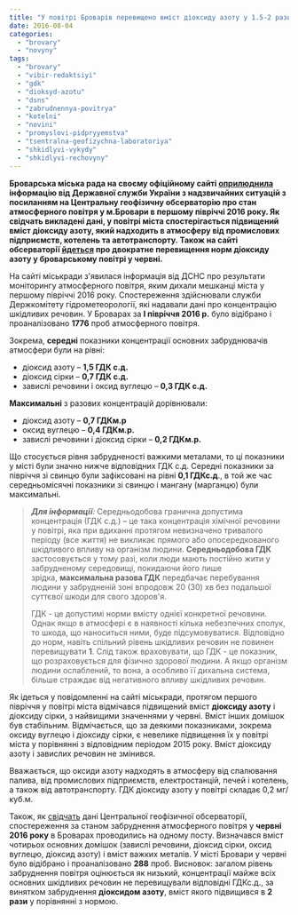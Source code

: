 ```yaml
---
title: "У повітрі Броварів перевищено вміст діоксиду азоту у 1.5-2 рази"
date: 2016-08-04
categories: 
  - "brovary"
  - "novyny"
tags: 
  - "brovary"
  - "vibir-redaktsiyi"
  - "gdk"
  - "dioksyd-azotu"
  - "dsns"
  - "zabrudnennya-povitrya"
  - "kotelni"
  - "novini"
  - "promyslovi-pidpryyemstva"
  - "tsentralna-geofizychna-laboratoriya"
  - "shkidlyvi-vykydy"
  - "shkidlyvi-rechovyny"
---
```


**Броварська міська рада на своєму офіційному сайті [оприлюднила](http://brovary-rada.gov.ua/news/14220.html) інформацію від Державної служби України з надзвичайних ситуацій з посиланням на Центральну геофізичну обсерваторію про стан атмосферного повітря у м.Бровари в першому півріччі 2016 року. Як свідчать викладені дані, у повітрі міста спостерігається підвищений вміст діоксиду азоту, який надходить в атмосферу від промислових підприємств, котелень та автотранспорту. Також на сайті обсерваторії [йдеться](http://www.cgo.kiev.ua/index.php?fn=k_zabrud&f=kyiv&p=1) про двократне перевищення норм діоксиду азоту у броварському повітрі у червні.**

На сайті міськради з'явилася інформація від ДСНС про результати моніторингу атмосферного повітря, яким дихали мешканці міста у першому півріччі 2016 року. Спостереження здійснювали служби Держкомітету гідрометеорології, які надавали дані про концентрацію шкідливих речовин. У Броварах за **І півріччя 2016 р.** було відібрано і проаналізовано **1776** проб атмосферного повітря.

Зокрема, **середні** показники концентрації основних забруднювачів атмосфери були на рівні:

- діоксид азоту – **1,5 ГДК с.д.**
- діоксид сірки – **0,7 ГДК с.д.**
- завислі речовини і оксид вуглецю – **0,3 ГДК с.д.**

**Максимальні** з pазових концентpацій доpівнювали:

- діоксид азоту – **0,7 ГДКм.р**
- оксид вуглецю – **0,4 ГДКм.р.**
- завислі речовини і діоксид сіpки – **0,2 ГДКм.р.**

Що стосується рівня забрудненості важкими металами, то ці показники у місті були значно нижче відповідних ГДК с.д. Середні показники за півріччя зі свинцю були зафіксовані на рівні **0,1 ГДКс.д**., в той же час середньомісячні показники зі свинцю і мангану (марганцю) були максимальні.

> _**Для інформації**:_ Середньодобова гранична допустима концентрація (ГДК с.д.) – це така концентрація хімічної речовини у повітрі, яка при вдиханні протягом невизначено тривалого періоду (все життя) не викликає прямого або опосередкованого шкідливого впливу на організм людини. **Середньодобова ГДК** застосовується у тому разі, коли люди мають постійно жити у забрудненому середовищі, покидаючи його лише зрідка, **максимальна разова ГДК** передбачає перебування людини у забрудненій зоні впродовж 20 (30) хв без подальшої суттєвої шкоди для свого здоров'я.
> 
> ГДК - це допустимі норми вмісту однієї конкретної речовини.  Однак якщо в атмосфері є в наявності кілька небезпечних сполук, то шкода, що наноситься ними, буде підсумовуватися. Відповідно до норм, навіть спільний рівень шкідливих речовин не повинен перевищувати **1**. Слід також враховувати, що ГДК - це показник, що розраховується для фізично здорової людини. А якщо організм людини ослаблений, то вона, а особливо її дихальна система, більше страждає від негативного впливу шкідливих речовин.

Як ідеться у повідомленні на сайті міськради, протягом першого півріччя у повітрі міста відмічався підвищений вміст **діоксиду азоту** і діоксиду сірки, з найвищими значеннями у червні. Вміст інших домішок був стабільним. Відмічається, що за деякими показниками, зокрема оксиду вуглецю і діоксиду сірки, є невелике підвищення їх у повітрі міста у порівнянні з відповідним періодом 2015 року. Вміст діоксиду азоту і завислих речовин не змінився.

Вважається, що оксиди азоту надходять в атмосферу від спалювання палива, від промислових підприємств, електростанцій, печей і котелень, а також від автотранспорту. ГДК діоксиду азоту у повітрі складає 0,2 мг/куб.м.

Також, як [свідчать](http://www.cgo.kiev.ua/index.php?fn=k_zabrud&f=kyiv&p=1) дані Центральної геофізичної обсерваторії, спостереження за станом забруднення атмосферного повітря у **червні 2016 року** в Броварах проводились на одному посту. Визначався вміст чотирьох основних домішок (завислі речовини, діоксид сірки, оксид вуглецю, діоксид азоту) і вміст важких металів. У місті Бровари у червні було відібрано і проаналізовано **288** проб. Висновок: загалом рівень забруднення повітря оцінюється як низький, концентрації майже всіх основних шкідливих речовин не перевищували відповідні ГДКс.д., за винятком забруднення **діоксидом азоту**, вміст якого підвищився в **2 рази** у порівнянні з нормою.
